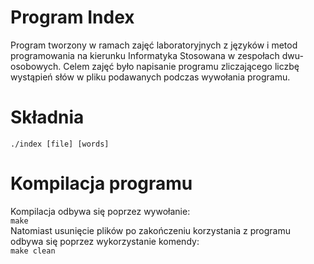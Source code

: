 # Program Index
Program tworzony w ramach zajęć laboratoryjnych z języków i metod programowania na kierunku Informatyka Stosowana w zespołach dwu-osobowych. Celem zajęć było napisanie programu zliczającego liczbę wystąpień słów w pliku podawanych podczas wywołania programu.

# Składnia
```./index [file] [words]```

# Kompilacja programu
Kompilacja odbywa się poprzez wywołanie:\
```make```\
Natomiast usunięcie plików po zakończeniu korzystania z programu odbywa się poprzez wykorzystanie komendy:\
```make clean```